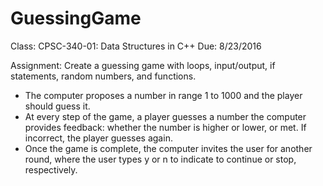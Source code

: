 # GuessingGame

Class: CPSC-340-01: Data Structures in C++
Due: 8/23/2016

Assignment:
Create a guessing game with loops, input/output, if statements, random numbers, and functions.
- The computer proposes a number in range 1 to 1000 and the player should guess it.
- At every step of the game, a player guesses a number the computer provides feedback: whether the number is higher or lower, or met. If incorrect, the player guesses again.
- Once the game is complete, the computer invites the user for another round, where the user types y or n to indicate to continue or stop, respectively.
